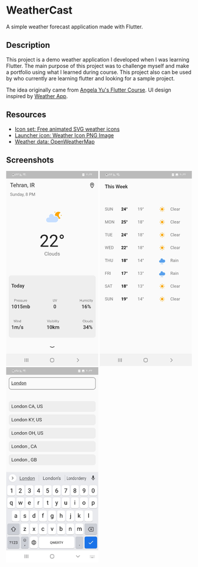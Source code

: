 # WeatherCast

A simple weather forecast application made with Flutter.

## Description

This project is a demo weather application I developed when I was learning Flutter. The main purpose of this project was to challenge myself and make a portfolio using what I learned during course. This project also can be used by who currently are learning flutter and looking for a sample project.

The idea originally came from [Angela Yu's Flutter Course](https://www.udemy.com/course/flutter-bootcamp-with-dart/). UI design inspired by [Weather App](https://dribbble.com/shots/11474539-Weather-App).

## Resources
- [Icon set: Free animated SVG weather icons](https://www.amcharts.com/free-animated-svg-weather-icons/)
- [Launcher icon: Weather Icon PNG Image](https://www.pngitem.com/middle/hToTRob_weather-icon-png-image-weather-app-icon-transparent/)
- [Weather data: OpenWeatherMap](https://openweathermap.org/api/)

## Screenshots
<p>
<img src="/screenshots/Screenshot_1.jpg" alt="screenshot 1" width="250"/>
<img src="/screenshots/Screenshot_2.jpg" alt="screenshot 2" width="250"/>
<img src="/screenshots/Screenshot_3.jpg" alt="screenshot 3" width="250"/>
</p>


